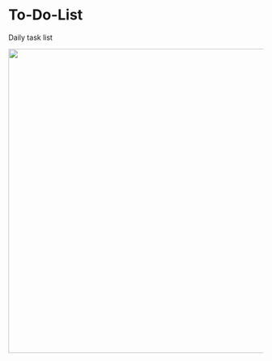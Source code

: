 # To-Do-List
Daily task list

<img src="https://i.ibb.co/Fwb11z9/1.png" width="1000" height="600"/>
